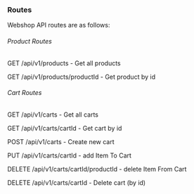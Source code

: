 ### Routes

Webshop API routes are as follows:

###### Product Routes

GET /api/v1/products - Get all products

GET /api/v1/products/productId - Get product by id

###### Cart Routes

GET /api/v1/carts - Get all carts

GET /api/v1/carts/cartId - Get cart by id

POST /api/v1/carts - Create new cart

PUT /api/v1/carts/cartId - add Item To Cart

DELETE /api/v1/carts/cartId/productId - delete Item From Cart

DELETE /api/v1/carts/cartId - Delete cart (by id)
